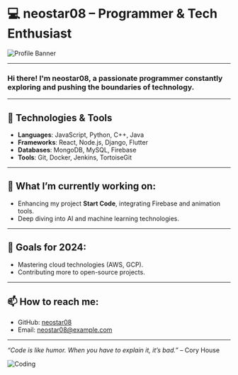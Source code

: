 # 💻 neostar08 – Programmer & Tech Enthusiast

![Profile Banner](https://via.placeholder.com/800x200.png?text=Welcome+to+My+GitHub+Profile) <!-- Replace this with your actual image link -->

---

### Hi there! I'm **neostar08**, a passionate programmer constantly exploring and pushing the boundaries of technology. 

---

## 🔧 Technologies & Tools
- **Languages**: JavaScript, Python, C++, Java
- **Frameworks**: React, Node.js, Django, Flutter
- **Databases**: MongoDB, MySQL, Firebase
- **Tools**: Git, Docker, Jenkins, TortoiseGit

---

## 🌱 What I’m currently working on:
- Enhancing my project **Start Code**, integrating Firebase and animation tools.
- Deep diving into AI and machine learning technologies.
  
---

## 🎯 Goals for 2024:
- Mastering cloud technologies (AWS, GCP).
- Contributing more to open-source projects.

---

## 📫 How to reach me:
- GitHub: [neostar08](https://github.com/neostar08)
- Email: neostar08@example.com

---

*“Code is like humor. When you have to explain it, it’s bad.”* – Cory House

![Coding](https://via.placeholder.com/400x200.png?text=Keep+Coding) <!-- Replace this with another image -->

